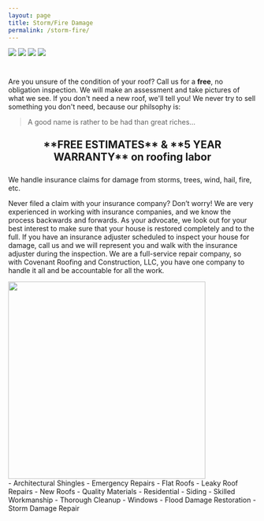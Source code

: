 ```yaml
---
layout: page
title: Storm/Fire Damage 
permalink: /storm-fire/
---
```


<div style="clear: both; margin-bottom: 40px">
<img src="{{ site.base_url }}/res/storm_fire_1.jpg">
<img src="{{ site.base_url }}/res/construction.jpg">
<img src="{{ site.base_url }}/res/construction2.jpg">
<img src="{{ site.base_url }}/res/finished_house.jpg">
</div>

Are you unsure of the condition of your roof? Call us for a **free**, no obligation inspection. We will make an assessment and take pictures of what we see. If you don't need a new roof, we'll tell you! We never try to sell something you don't need, because our philsophy is:

> A good name is rather to be had than great riches...


<h2 style="text-align: center; margin: 25px" markdown="1">
**FREE ESTIMATES** & **5 YEAR WARRANTY** on roofing labor
</h2>

<div class="big column">
We handle insurance claims for damage from storms, trees, wind, hail, fire, etc.

Never filed a claim with your insurance company? Don’t worry!  We are very experienced in working with insurance companies, and we know the process backwards and forwards.  As your advocate, we look out for your best interest to make sure that your house is restored completely and to the full.  If you have an insurance adjuster scheduled to inspect your house for damage, call us and we will represent you and walk with the insurance adjuster during the inspection.  We are a full-service repair company, so with Covenant Roofing and Construction, LLC, you have one company to handle it all and be accountable for all the work.
</div>

<div class="big column"> 
<img src="{{ site.base_url }}/res/roofing-covenant-photo.jpg"  width="400">
</div>
<div class="big column" markdown="1">
- Architectural Shingles
- Emergency Repairs
- Flat Roofs
- Leaky Roof Repairs
- New Roofs
- Quality Materials
- Residential
- Siding
- Skilled Workmanship
- Thorough Cleanup
- Windows
- Flood Damage Restoration
- Storm Damage Repair
</div>

